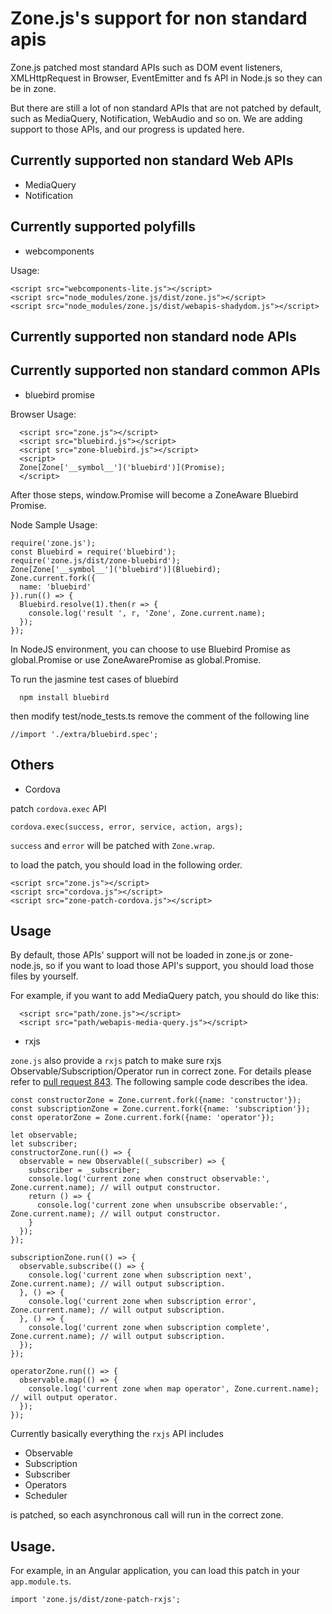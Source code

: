 # Zone.js's support for non standard apis

Zone.js patched most standard APIs such as DOM event listeners, XMLHttpRequest in Browser, EventEmitter and fs API in Node.js so they can be in zone.
  
But there are still a lot of non standard APIs that are not patched by default, such as MediaQuery, Notification, 
 WebAudio and so on. We are adding support to those APIs, and our progress is updated here.
 
## Currently supported non standard Web APIs 

* MediaQuery
* Notification 

## Currently supported polyfills

* webcomponents

Usage:

```
<script src="webcomponents-lite.js"></script>
<script src="node_modules/zone.js/dist/zone.js"></script>
<script src="node_modules/zone.js/dist/webapis-shadydom.js"></script>
```

## Currently supported non standard node APIs

## Currently supported non standard common APIs

* bluebird promise

Browser Usage: 

```
  <script src="zone.js"></script>
  <script src="bluebird.js"></script>
  <script src="zone-bluebird.js"></script>
  <script>
  Zone[Zone['__symbol__']('bluebird')](Promise);
  </script>
```

After those steps, window.Promise will become a ZoneAware Bluebird Promise.

Node Sample Usage:

```
require('zone.js');
const Bluebird = require('bluebird');
require('zone.js/dist/zone-bluebird');
Zone[Zone['__symbol__']('bluebird')](Bluebird);
Zone.current.fork({
  name: 'bluebird'
}).run(() => {
  Bluebird.resolve(1).then(r => {
    console.log('result ', r, 'Zone', Zone.current.name);
  });
});
```

In NodeJS environment, you can choose to use Bluebird Promise as global.Promise
or use ZoneAwarePromise as global.Promise.

To run the jasmine test cases of bluebird

```
  npm install bluebird
```

then modify test/node_tests.ts
remove the comment of the following line

```
//import './extra/bluebird.spec';
```

## Others

* Cordova 

patch `cordova.exec` API

`cordova.exec(success, error, service, action, args);` 

`success` and `error` will be patched with `Zone.wrap`.

to load the patch, you should load in the following order.

```
<script src="zone.js"></script>
<script src="cordova.js"></script>
<script src="zone-patch-cordova.js"></script>
```

## Usage

By default, those APIs' support will not be loaded in zone.js or zone-node.js,
so if you want to load those API's support, you should load those files by yourself.

For example, if you want to add MediaQuery patch, you should do like this: 

```
  <script src="path/zone.js"></script> 
  <script src="path/webapis-media-query.js"></script> 
```  

* rxjs

`zone.js` also provide a `rxjs` patch to make sure rxjs Observable/Subscription/Operator run in correct zone.
For details please refer to [pull request 843](https://github.com/angular/zone.js/pull/843). The following sample code describes the idea.

```
const constructorZone = Zone.current.fork({name: 'constructor'});
const subscriptionZone = Zone.current.fork({name: 'subscription'});
const operatorZone = Zone.current.fork({name: 'operator'});

let observable;
let subscriber;
constructorZone.run(() => {
  observable = new Observable((_subscriber) => {
    subscriber = _subscriber;
    console.log('current zone when construct observable:', Zone.current.name); // will output constructor.
    return () => {
      console.log('current zone when unsubscribe observable:', Zone.current.name); // will output constructor.
    }
  });
});

subscriptionZone.run(() => {
  observable.subscribe(() => {
    console.log('current zone when subscription next', Zone.current.name); // will output subscription. 
  }, () => {
    console.log('current zone when subscription error', Zone.current.name); // will output subscription. 
  }, () => {
    console.log('current zone when subscription complete', Zone.current.name); // will output subscription. 
  });
});

operatorZone.run(() => {
  observable.map(() => {
    console.log('current zone when map operator', Zone.current.name); // will output operator. 
  });
});
```

Currently basically everything the `rxjs` API includes

- Observable
- Subscription
- Subscriber
- Operators 
- Scheduler 

is patched, so each asynchronous call will run in the correct zone.

## Usage.

For example, in an Angular application, you can load this patch in your `app.module.ts`.

```
import 'zone.js/dist/zone-patch-rxjs';
```

